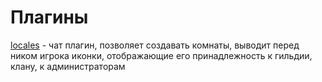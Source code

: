 <!-- TITLE: Плагины -->
<!-- SUBTITLE: Перечень авторских плагинов для scriptcraft-а -->

# Плагины

[locales](plugins/chat) - чат плагин, позволяет создавать комнаты, выводит перед ником игрока иконки, отображающие его принадлежность к гильдии, клану, к администраторам